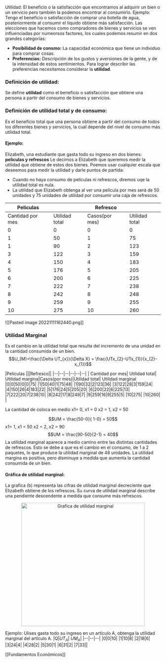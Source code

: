 Utilidad: El beneficio o la satisfacción que encontramos al adquirir un bien o un servicio pero también la podemos encontrar al consumirlo.
Ejemplo: Tengo el beneficio o satisfacción de comprar una botella de agua, posteriormente al consumir el liquido obtiene más satisfacción.
Las elecciones que hacemos como compradores de bienes y servicios se ven influenciadas por numeorsos factores, los cuales podemos resumir en dos grandes categorías:
- **Posibilidad de consmo:** La capacidad económica que tiene un individuo para comprar cosas.
- **Preferencias:** Descripción de los gustos y aversiones de la gente, y de la intensidad de estos sentimientos.
Para lograr describir las preferencias necesitamos considerar la **utilidad**.
### **Definición de utilidad:**
Se define **utilidad** como el beneficio o satisfacción que obtiene una persona a partir del consumo de bienes y servicios.
### Definición de utilidad total y de consumo:
Es el beneficio total que una persona obtiene a partir del consumo de todos los diferentes bienes y servicios, la cual depende del nivel de consumo más utilidad total.
#### Ejemplo:
Elizabeth, una estudiante que gasta todo su ingreso en dos bienes: **peliculas y refrescos**
Le decimos a Elizabeth que queremos medir la utilidad que obtiene de estos dos bienes. Poemos usar cualquier escala que deseemos para medir la utilidad y darle puntos de partida:
- Cuando no haya consumo de películas ni refrescos, diremos uqe la utilidad total es nula.
- La utilidad que Elizabeth obtenga al ver una película por mes será de 50 unidades y 75 unidades de utilidad por consumir una caja de refrescos.

|Peliculas ||Refresco||
|--|--|--|--|
| Cantidad por mes| Utilidad total| Casos(por mes)|Utilidad total|
|0|0|0|0|
|1|50|1|75|
|1|90|2|123|
|3|122|3|159|
|4|150|4|183|
|5|176|5|205
|6|200|6|225|
|7|222|7|238|
|8|242|8|248|
|9|259|9|255|
|10|275|10|260|

![[Pasted image 20221111162440.png]]

### Utilidad Marginal
Es el cambio en la utilidad total que resulta del incremento de una unidad en la cantidad consumida de un bien. 
$$U_{M}=\frac{\Delta UT_{x}}{\Delta X}  = \frac{UTx_{2}-UTx_{1}}{x_{2}-x_{1}}$$

|Peliculas |||Refresco||
|--|--|--|--|--|--|
| Cantidad por mes| Utilidad total| Utilidad margina|Casos(por mes)|Utilidad total| Utilidad marginal
|0|0|50|0|0|75|
|1|50|40|1|75|48|
|1|90|32|2|123|36|
|3|122|28|3|159|24|
|4|150|26|4|183|22|
|5|176|24|5|205|20|
|6|200|22|6|225|13|
|7|222|20|7|238|10|
|8|242|17|8|248|7|
|9|259|16|9|255|5|
|10|275| |10|260| |

La cantidad de coloca en medio
x1= 0, x1 = 0
x2 = 1, x2 = 50

$$UM = \frac{50-0}{ 1-0} = 50$$
x1= 1, x1 = 50
x2 = 2, x2 = 90
$$UM = \frac{90-50}{2-1} = 40$$
La utilidad marginal aparece a medio camino entre las distintas cantidades de refrescos. Esto se debe a que es el cambio en el consumo, de 1 a 2 paquetes, lo que produce la utilidad marginal de 48 unidades.
La utilidad margina es positiva, pero disminuye a medida que aumenta la cantidad consumida de un bien.

#### Gráfica de utilidad marginal:
La grafica (b) representa las cifras de utilidad marginal decreciente que Elizabeth obtiene de los refrescos. Su curva de utilidad marginal describe una pendiente descendente a medida que consume más refrescos.

<div align='center'> <img src='https://encrypted-tbn0.gstatic.com/images?q=tbn:ANd9GcSp-MGH8xWSt8UuMsBBOLnt-XTUbkXbRZ1e4w&usqp=CAU', alt='Grafica de utilidad marginal', width="400",height="341"> </div>

Ejemplo:
Ulises gasta todo su ingreso en un artículo A, obtenga la utilidad marginal del artículo A.
|Q|$UT_A$| $UM_{A}$|
|--|--|--|
|0|0|10|
|1|10|8|
|2|18|6|
|3|24|4|
|4|28|2|
|5|30|1|
|6|31|2|
|7|33||


[[Fundamentos Económicos]] 